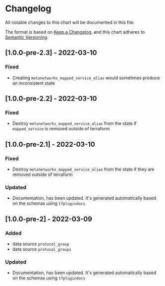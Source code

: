 # Changelog

All notable changes to this chart will be documented in this file.

The format is based on [Keep a Changelog](https://keepachangelog.com/en/1.0.0/),
and this chart adheres to [Semantic Versioning](https://semver.org/spec/v2.0.0.html).

## [1.0.0-pre-2.3] - 2022-03-10

### Fixed

- Creating `metanetworks_mapped_service_alias` would sometimes produce an inconsistent state

## [1.0.0-pre-2.2] - 2022-03-10

### Fixed

- Destroy `metanetworks_mapped_service_alias` from the state if `mapped_service` is removed outside of terraform

## [1.0.0-pre-2.1] - 2022-03-10

### Fixed

- Destroy `metanetworks_mapped_service_alias` from the state if they are removed outside of terraform

### Updated

- Documentation, has been updated. It's generated automatically based on the schemas using `tfplugindocs`

## [1.0.0-pre-2] - 2022-03-09

### Added

- data source `protocol_group`
- data source `protocol_groups`

### Updated

- Documentation, has been updated. It's generated automatically based on the schemas using `tfplugindocs`
